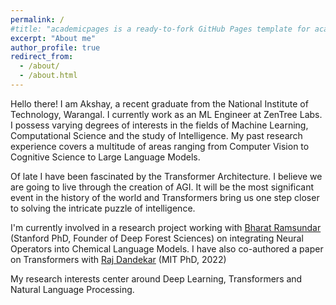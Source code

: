 ```yaml
---
permalink: /
#title: "academicpages is a ready-to-fork GitHub Pages template for academic personal websites"
excerpt: "About me"
author_profile: true
redirect_from: 
  - /about/
  - /about.html
---
```


Hello there! I am Akshay, a recent graduate from the National Institute of Technology, Warangal. I currently work as an ML Engineer at ZenTree Labs. I possess varying degrees of interests in the fields of Machine Learning, Computational Science and the study of Intelligence. My past research experience covers a multitude of areas ranging from Computer Vision to Cognitive Science to Large Language Models. 

Of late I have been fascinated by the Transformer Architecture. I believe we are going to live through the creation of AGI. It will be the most significant event in the history of the world and Transformers bring us one step closer to solving the intricate puzzle of intelligence. 

I'm currently involved in a research project working with [Bharat Ramsundar](https://rbharath.github.io/about/) (Stanford PhD, Founder of Deep Forest Sciences) on integrating Neural Operators into Chemical Language Models. I have also co-authored a paper on Transformers with [Raj Dandekar](https://rajdandekar.github.io/) (MIT PhD, 2022)

My research interests center around Deep Learning, Transformers and Natural Language Processing. 


